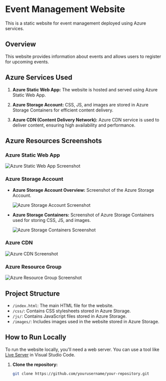 # Event Management Website

This is a static website for event management deployed using Azure services.

## Overview

This website provides information about events and allows users to register for upcoming events.

## Azure Services Used

1. **Azure Static Web App:**
   The website is hosted and served using Azure Static Web App.

2. **Azure Storage Account:**
   CSS, JS, and images are stored in Azure Storage Containers for efficient content delivery.

3. **Azure CDN (Content Delivery Network):**
   Azure CDN service is used to deliver content, ensuring high availability and performance.

## Azure Resources Screenshots

### Azure Static Web App
![Azure Static Web App Screenshot]([screenshots/azure_static_web_app.png](http://evento-ccerfqaegthphscc.z01.azurefd.net/images/static))

### Azure Storage Account

- **Azure Storage Account Overview:**
  Screenshot of the Azure Storage Account.

  ![Azure Storage Account Screenshot](screenshots/azure_storage_account.png)

- **Azure Storage Containers:**
  Screenshot of Azure Storage Containers used for storing CSS, JS, and images.

  ![Azure Storage Containers Screenshot](screenshots/azure_storage_containers.png)

### Azure CDN
![Azure CDN Screenshot](screenshots/azure_cdn.png)

### Azure Resource Group
![Azure Resource Group Screenshot](screenshots/azure_resource_group.png)

## Project Structure

- `/index.html`: The main HTML file for the website.
- `/css/`: Contains CSS stylesheets stored in Azure Storage.
- `/js/`: Contains JavaScript files stored in Azure Storage.
- `/images/`: Includes images used in the website stored in Azure Storage.

## How to Run Locally

To run the website locally, you'll need a web server. You can use a tool like [Live Server](https://marketplace.visualstudio.com/items?itemName=ritwickdey.LiveServer) in Visual Studio Code.

1. **Clone the repository:**
   ```bash
   git clone https://github.com/yourusername/your-repository.git
